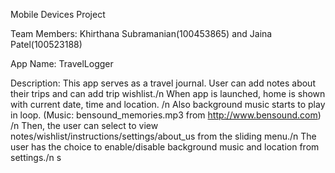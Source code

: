 Mobile Devices Project

Team Members: Khirthana Subramanian(100453865) and Jaina Patel(100523188)


App Name: TravelLogger

Description: This app serves as a travel journal. User can add notes about their trips and can add trip wishlist./n
			 When app is launched, home is shown with current date, time and location. /n
			 Also background music starts to play in loop. (Music: bensound_memories.mp3 from http://www.bensound.com) /n
			 Then, the user can select to view notes/wishlist/instructions/settings/about_us from the sliding menu./n
			 The user has the choice to enable/disable background music and location from settings./n
s





